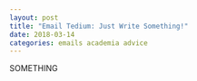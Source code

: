 ```yaml
---
layout: post
title: "Email Tedium: Just Write Something!"
date: 2018-03-14
categories: emails academia advice
---
```


SOMETHING
